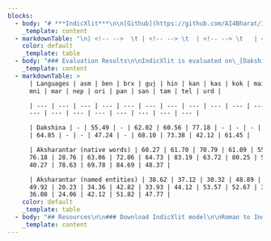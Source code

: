 ```yaml
---
blocks:
  - body: "# ***IndicXlit***\n\n[Github](https://github.com/AI4Bharat/IndicXlit/)\_|\_[Downloads](https://github.com/AI4Bharat/IndicXlit#download-indicxlit-model)\_|\_[Paper](https://arxiv.org/abs/2205.03018)\_|\_[Demo](https://xlit.ai4bharat.org/)\_|\_[Python Library](https://pypi.org/project/ai4bharat-transliteration)\n\n[***IndicXlit***](https://ai4bharat.org/indic-xlit \"\")\_is a transformer-based multilingual transliteration model (~11M) for roman to native script conversion that\_***supports 21 Indic languages***. It is trained on\_[***Aksharantar***](https://indicnlp.ai4bharat.org/aksharantar/)\_dataset which is the\_***largest publicly available parallel corpus containing 26 million word pairs spanning 20 Indic languages***\_at the time of writing (5 May 2022). It supports following 21 Indic languages:\n"
    _template: content
  - markdownTable: "\n| <!-- -->  \t | <!-- --> \t  | <!-- --> \t   | <!-- -->\t     | <!-- -->       | <!-- -->      |\n| -------------- | -------------- | -------------- | --------------- | -------------- | ------------- |\n| Assamese (asm) | Bengali (ben)  |  Bodo (brx)    | Gujarati (guj)  | Hindi (hin)    | Kannada (kan) |\n| Kashmiri (kas) | Konkani (gom)  | Maithili (mai) | Malayalam (mal) | Manipuri (mni) | Marathi (mar) | \n| Nepali (nep)   | Oriya (ori)    | Punjabi (pan)  |  Sanskrit (san) | Sindhi (snd)   | Sinhala (sin) |\n|  Tamil (tam)   |  Telugu (tel)  |   Urdu (urd)   | "
    color: default
    _template: table
  - body: "### Evaluation Results\n\nIndicXlit is evaluated on\_[Dakshina benchmark](https://github.com/google-research-datasets/dakshina)\_and\_[Aksharantar benchmark](https://ai4bharat.org/aksharantar/ \"\"). IndicXlit achieves state-of-theart results on the Dakshina testset and also provide baseline results on the new Aksharantar testset. The Top-1 results are summarized below. For more details, refer\_our [paper](https://arxiv.org/abs/2205.03018)\n"
    _template: content
  - markdownTable: >
      | Languages | asm | ben | brx | guj | hin | kan | kas | kok | mai | mal |
      mni | mar | nep | ori | pan | san | tam | tel | urd |

      | --- | --- | --- | --- | --- | --- | --- | --- | --- | --- | --- | --- |
      --- | --- | --- | --- | --- | --- | --- | --- |

      | Dakshina | - | 55.49 | - | 62.02 | 60.56 | 77.18 | - | - | - | 63.56 | -
      | 64.85 | - | - | 47.24 | - | 68.10 | 73.38 | 42.12 | 61.45 |

      | Aksharantar (native words) | 60.27 | 61.70 | 70.79 | 61.89 | 55.59 |
      76.18 | 28.76 | 63.06 | 72.06 | 64.73 | 83.19 | 63.72 | 80.25 | 58.90 |
      40.27 | 78.63 | 69.78 | 84.69 | 48.37 |

      | Aksharantar (named entities) | 38.62 | 37.12 | 30.32 | 48.89 | 58.87 |
      49.92 | 20.23 | 34.36 | 42.82 | 33.93 | 44.12 | 53.57 | 52.67 | 30.63 |
      36.08 | 24.06 | 42.12 | 51.82 | 47.77 |
    color: default
    _template: table
  - body: "## Resources\n\n### Download IndicXlit model\n\nRoman to Indic model\_[v1.0](https://storage.googleapis.com/indic-xlit-public/final\\_model/indicxlit-en-indic-v1.0.zip)\n\n### Accessing on ULCA\n\nYou can try out our model at\_[ULCA](https://bhashini.gov.in/ulca/model/explore-models)\_and filter for IndicXlit model.\n\n## Running Inference\n\n### Command line interface\n\nThe model is trained on words as inputs. hence, users need to split sentence into words before running the transliteratation model when using our command line interface.\n\nFollow the Colab notebook to setup the environment, download the trained\_*IndicXlit*\_model and transliterate your own text. GPU support is given in command line interface.\n\n[Colab notebook](https://colab.research.google.com/drive/1GFlqA7fpA2LLKJXtbtXSe-DqrAshuB-L?usp=sharing) for command line interface\n\n### Python Inference\n\n[Colab notebook](https://colab.research.google.com/assets/colab-badge.svg\\)]\\(https://colab.research.google.com/drive/1P78Tbr6zhe-5LeiKk525N3SGPKn2ofGg?usp=sharing) for Python interface\_\n\nThe python interface is useful in case you want to reuse the model for multiple translations and do not want to reinitialize the model each time. Moreover, re-ranking option is available in python interface, but not in command line interface.\n\n## Training model\n\n## Details of models and hyperparameters\n\n*   Architecture: IndicXlit uses 6 encoder and decoder layers, input embeddings of size 256 with 4 attention heads and feedforward dimension of 1024 with total number of parameters of 11M\n*   Loss: Cross entropy loss\n*   Optimizer: Adam\n*   Adam-betas: (0.9, 0.98)\n*   Peak-learning-rate: 0.001\n*   Learning-rate-scheduler: inverse-sqrt\n*   Temperature-sampling (T): 1.5\n*   Warmup-steps: 4000\n\nPlease refer to section 6 of our\_[paper](https://arxiv.org/abs/2205.03018)\_for more details on training setup.\n\n### Training procedure and code\n\nThe high level steps we follow for training are as follows:\n\nOrganize the train/test/valid data in corpus dir such that it has all the files containing parallel data for en-X lang pair in the following format\n\ntrain\\_x.en for training file of en-X lang pair which contains the space separated roman characters in each line\n\ntrain\\_x.x for training file of en-X lang pair which contains the space separated Indic characters in each line\n\n```\n# corpus/\r\n# ├── train_as.as\r\n# ├── train_en.en\r\n# ├── train_bn.bn\r\n# ├── train_en.en\r\n# ├── ....\r\n# ├── valid_as.as\r\n# ├── valid_en.en\r\n# ├── valid_bn.bn\r\n# ├── valid_en.en\r\n# ├── ....\r\n# ├── test_as.as\r\n# ├── test_en.en\r\n# ├── test_bn.bn\r\n# ├── test_en.en\r\n# └── ....\r\n\n```\n\nJoint the training files across all languages\n\n```\n# corpus/\r\n# ├── train_combine.cmb\r\n# └── train_combine.en\n```\n\nCreate the joint vocabulary using all the combined training data.\n\n```\nfairseq-preprocess \\\r\n   --trainpref corpus/train_combine  \\\r\n   --source-lang en --target-lang cmb \\\r\n   --workers 256 \\\r\n   --destdir corpus-bin\n```\n\nCreate the binarized data required for fairseq for each langauge separately using joint vocabulary\n\n```\nfor lang_abr in bn gu hi kn ml mr pa sd si ta te ur\r\ndo\r\n   fairseq-preprocess \\\r\n   --trainpref corpus/train_$lang_abr --validpref corpus/valid_$lang_abr --testpref corpus/test_$lang_abr \\\r\n   --srcdict corpus-bin/dict.en.txt \\\r\n   --tgtdict corpus-bin/dict.cmb.txt \\\r\n   --source-lang en --target-lang $lang_abr \\\r\n   --workers 32 \\\r\n   --destdir corpus-bin \r\ndone\n```\n\nAdd all languages codes to\_`lang_list.txt`\_file and save it in the same dir\n\nStart training with fairseq-train command. Please refer to\_[fairseq documentaion](https://fairseq.readthedocs.io/en/latest/command\\_line\\_tools.html)\_to know more about each of these options\n\n```\n# training script\r\nfairseq-train corpus-bin \\\r\n  --save-dir transformer \\\r\n  --arch transformer --layernorm-embedding \\\r\n  --task translation_multi_simple_epoch \\\r\n  --sampling-method \"temperature\" \\\r\n  --sampling-temperature 1.5 \\\r\n  --encoder-langtok \"tgt\" \\\r\n  --lang-dict lang_list.txt \\\r\n  --lang-pairs en-bn,en-gu,en-hi,en-kn,en-ml,en-mr,en-pa,en-sd,en-si,en-ta,en-te,en-ur  \\\r\n  --decoder-normalize-before --encoder-normalize-before \\\r\n  --activation-fn gelu --adam-betas \"(0.9, 0.98)\"  \\\r\n  --batch-size 1024 \\\r\n  --decoder-attention-heads 4 --decoder-embed-dim 256 --decoder-ffn-embed-dim 1024 --decoder-layers 6 \\\r\n  --dropout 0.5 \\\r\n  --encoder-attention-heads 4 --encoder-embed-dim 256 --encoder-ffn-embed-dim 1024 --encoder-layers 6 \\\r\n  --lr 0.001 --lr-scheduler inverse_sqrt \\\r\n  --max-epoch 51 \\\r\n  --optimizer adam  \\\r\n  --num-workers 32 \\\r\n  --warmup-init-lr 0 --warmup-updates 4000\n```\n\nThe above steps are further documented in our colab notebook\_\n\nPlease refer to section 6 of our\_[paper](https://arxiv.org/abs/2205.03018)\_for more details of our training hyperparameters.\n\n### WandB plots\n\n[IndicXlit en-indic model](https://wandb.ai/cs20s002/transliteration\\_model/runs/3gdvqx6e?workspace=user-cs20s002)\n\n### Evaluating trained model\n\nThe trained model will get saved in the transformer directory. It will have the following files:\n\n```\n# transformer/\r\n# └── checkpoint_best.pt\n```\n\nTo generate the outputs after training, use following generation script which will generate the predictions and save it in output dir.\n\n```\nfor lang_abr in as bn brx gom gu hi kn ks mai ml mni mr ne or pa sa sd si ta te ur\r\ndo\r\nsource_lang=en\r\ntarget_lang=$lang_abr\r\nfairseq-generate corpus-bin \\\r\n  --path transformer/checkpoint_best.pt \\\r\n  --task translation_multi_simple_epoch \\\r\n  --gen-subset test \\\r\n  --beam 4 \\\r\n  --nbest 4 \\\r\n  --source-lang $source_lang \\\r\n  --target-lang $target_lang \\\r\n  --batch-size 4096 \\\r\n  --encoder-langtok \"tgt\" \\\r\n  --lang-dict lang_list.txt \\\r\n  --num-workers 64 \\\r\n  --lang-pairs en-as,en-bn,en-brx,en-gom,en-gu,en-hi,en-kn,en-ks,en-mai,en-ml,en-mni,en-mr,en-ne,en-or,en-pa,en-sa,en-sd,en-si,en-ta,en-te,en-ur  > output/${source_lang}_${target_lang}.txt\r\ndone\n```\n\nTo test the models after training, use\_`generate_result_files.py`\_to convert the fairseq output file into xml files and\_`evaluate_result_with_rescore_option.py`\_to compute accuracies.\n\n`evaluate_result_with_rescore_option.py`\_can be downloaded using following link,\n\n```\nwget https://storage.googleapis.com/indic-xlit-public/final_model/evaluate_result_with_rescore_option.py\n```\n\nThe above evaluation steps and code for\_`generate_result_files.py`\_are further documented in the colab notebook\_\n\n### Detailed evaluation results\n\nRefer to\_[Evaluation Results](#evaluation-results \"\")\_for results of IndicXlit model on Dakshina and Aksharantar benchmarks. Please refer to section 7 of our\_[paper](https://arxiv.org/abs/2205.03018)\_for detailed discussion of the results\n\n## Finetuning the model on your input dataset\n\nThe high level steps for finetuning on your own dataset are:\n\nOrganize the train/test/valid data in corpus dir such that it has all the files containing parallel data for en-X lang pair in the following format\n\ntrain\\_x.en for training file of en-X lang pair which contains the space separated roman characters in each line\n\ntrain\\_x.x for training file of en-X lang pair which contains the space separated Indic characters in each line\n\n```\n# corpus/\r\n# ├── train_as.as\r\n# ├── train_en.en\r\n# ├── train_bn.bn\r\n# ├── train_en.en\r\n# ├── ....\r\n# ├── valid_as.as\r\n# ├── valid_en.en\r\n# ├── valid_bn.bn\r\n# ├── valid_en.en\r\n# ├── ....\r\n# ├── test_as.as\r\n# ├── test_en.en\r\n# ├── test_bn.bn\r\n# ├── test_en.en\r\n# └── ....\r\n\n```\n\nTo download and decompress the model file and joint vocabulary files use following commmand,\n\n```\n# download the IndicXlit models\r\nwget https://storage.googleapis.com/indic-xlit-public/final_model/indicxlit-en-indic-v1.0.zip\r\nunzip indicxlit-en-indic-v1.0.zip\n```\n\nbinarizing the files using the joint dictionaries\n\n```\nfor lang_abr in bn gu hi kn ml mr pa sd si ta te ur\r\ndo\r\n   fairseq-preprocess \\\r\n   --trainpref corpus/train_$lang_abr --validpref corpus/valid_$lang_abr --testpref corpus/test_$lang_abr \\\r\n   --srcdict corpus-bin/dict.en.txt \\\r\n   --tgtdict corpus-bin/dict.mlt.txt \\\r\n   --source-lang en --target-lang $lang_abr \\\r\n   --destdir corpus-bin \r\ndone\n```\n\nAdd all languages codes to\_`lang_list.txt`\_file and save it in the same dir\n\nPlease refer to fairseq documentaion to know more about each of these options ([https://fairseq.readthedocs.io/en/latest/command\\_line\\_tools.html](https://fairseq.readthedocs.io/en/latest/command\\_line\\_tools.html))\n\n```\n# We will use fairseq-train to finetune the model:\r\n# some notable args:\r\n# --lr                  -> learning rate. From our limited experiments, we find that lower learning rates like 3e-5 works best for finetuning.\r\n# --restore-file        -> reload the pretrained checkpoint and start training from here (change this path for indic-en. Currently its is set to en-indic)\r\n# --reset-*             -> reset and not use lr scheduler, dataloader, optimizer etc of the older checkpoint\r\n\r\nfairseq-train corpus-bin \\\r\n    --save-dir transformer \\\r\n    --arch transformer --layernorm-embedding \\\r\n    --task translation_multi_simple_epoch \\\r\n    --sampling-method \"temperature\" \\\r\n    --sampling-temperature 1.5 \\\r\n    --encoder-langtok \"tgt\" \\\r\n    --lang-dict lang_list.txt \\\r\n    --lang-pairs en-bn,en-gu,en-hi,en-kn,en-ml,en-mr,en-pa,en-sd,en-si,en-ta,en-te,en-ur \\\r\n    --decoder-normalize-before --encoder-normalize-before \\\r\n    --activation-fn gelu --adam-betas \"(0.9, 0.98)\"  \\\r\n    --batch-size 1024 \\\r\n    --decoder-attention-heads 4 --decoder-embed-dim 256 --decoder-ffn-embed-dim 1024 --decoder-layers 6 \\\r\n    --dropout 0.5 \\\r\n    --encoder-attention-heads 4 --encoder-embed-dim 256 --encoder-ffn-embed-dim 1024 --encoder-layers 6 \\\r\n    --lr 0.001 --lr-scheduler inverse_sqrt \\\r\n    --max-epoch 51 \\\r\n    --optimizer adam  \\\r\n    --num-workers 32 \\\r\n    --warmup-init-lr 0 --warmup-updates 4000 \\\r\n    --keep-last-epochs 5 \\\r\n    --patience 5 \\\r\n    --restore-file transformer/indicxlit.pt \\\r\n    --reset-lr-scheduler \\\r\n    --reset-meters \\\r\n    --reset-dataloader \\\r\n    --reset-optimizer\n```\n\nThe above steps (setup the environment, download the trained\_*IndicXlit*\_model and prepare your custom dataset for funetuning) are further documented in our colab notebook\_\n\n## Mining details\n\nFollowing links provides the detailed description of mining from various resources,\n\n*   Samanantar:\_[https://github.com/AI4Bharat/IndicXlit/tree/master/data\\_mining/transliteration\\_mining\\_samanantar](https://github.com/AI4Bharat/IndicXlit/tree/master/data\\_mining/transliteration\\_mining\\_samanantar)\n*   IndicCorp:\_[https://github.com/AI4Bharat/IndicXlit/tree/master/data\\_mining/IndicCorp/skeleton/en\\_dict\\_workplace](https://github.com/AI4Bharat/IndicXlit/tree/master/data\\_mining/IndicCorp/skeleton/en\\_dict\\_workplace)\n\n## Directory structure\n\n```\nIndicXlit\r\n├── Checker\r\n│\_\_ ├── README.md\r\n│\_\_ ├── Transliteration_Checker.java\r\n│\_\_ └── Transliteration_Checker.py\r\n├── Dataset_Format\r\n│\_\_ ├── Create_Aksharantar_JSONL.py\r\n│\_\_ └── README.md\r\n├── LICENSE\r\n├── README.md\r\n├── ULCA_Format\r\n│\_\_ ├── README.md\r\n│\_\_ └── ULCA_dataset.py\r\n├── ablation_study\r\n│\_\_ ├── data_filteration\r\n│\_\_ │\_\_ ├── data_filteration_with_benchmark_test_dakshina_test_valid\r\n│\_\_ │\_\_ └── data_filteration_with_dakshina_test_valid\r\n│\_\_ └── model\r\n│\_\_     ├── monolingual_model\r\n│\_\_     ├── multilingual_model_(same for_singlescript_model)\r\n│\_\_     ├── north_model\r\n│\_\_     ├── preprocessing_for_rescoring\r\n│\_\_     ├── south_model\r\n│\_\_     └── specific_to_E_because_(differ_across_dataset_E_has_specific_langs)\r\n├── app\r\n│\_\_ ├── Caddyfile\r\n│\_\_ ├── Hosting.md\r\n│\_\_ ├── MANIFEST.in\r\n│\_\_ ├── README.md\r\n│\_\_ ├── ai4bharat\r\n│\_\_ │\_\_ ├── __init__.py\r\n│\_\_ │\_\_ └── transliteration\r\n│\_\_ ├── api_expose.py\r\n│\_\_ ├── auto_certif_renew.py\r\n│\_\_ ├── dependencies.txt\r\n│\_\_ ├── setup.py\r\n│\_\_ └── start_server.py\r\n├── corpus_preprocessing\r\n│\_\_ ├── Analysis\r\n│\_\_ │\_\_ ├── GIT_analysis.py\r\n│\_\_ │\_\_ ├── README.md\r\n│\_\_ │\_\_ └── len_stats.py\r\n│\_\_ ├── Benchmark_data_from_JSONS(Karya)\r\n│\_\_ │\_\_ ├── Benchmark_Named_entities.py\r\n│\_\_ │\_\_ ├── Benchmark_Transliteration_data.py\r\n│\_\_ │\_\_ └── README.md\r\n│\_\_ ├── Collating_existing_dataset\r\n│\_\_ │\_\_ ├── collate_data.ipynb\r\n│\_\_ │\_\_ ├── dataset_info.csv\r\n│\_\_ │\_\_ └── stats_detail.txt\r\n│\_\_ ├── Create_Unique_list_from_datasets\r\n│\_\_ │\_\_ ├── IndicCorp\r\n│\_\_ │\_\_ ├── LDCIL\r\n│\_\_ │\_\_ ├── README.md\r\n│\_\_ │\_\_ └── Words_freq_probability_after_kenlm\r\n│\_\_ └── Pre_process_arabic_scripts\r\n│\_\_     ├── README.md\r\n│\_\_     └── clean_urdu.py\r\n├── data_mining\r\n│\_\_ ├── IndicCorp\r\n│\_\_ │\_\_ ├── preprocess_data\r\n│\_\_ │\_\_ └── skeleton\r\n│\_\_ ├── readme.md\r\n│\_\_ └── transliteration_mining_samanantar\r\n│\_\_     ├── align_data.sh\r\n│\_\_     ├── convert_csv.py\r\n│\_\_     ├── extract_translit_pairs.sh\r\n│\_\_     ├── install_tools.txt\r\n│\_\_     ├── model_run_steps.txt\r\n│\_\_     ├── preprocess_data.py\r\n│\_\_     ├── readme.md\r\n│\_\_     ├── samanantar_pairs_count.xlsx\r\n│\_\_     └── validation_script.py\r\n├── inference\r\n│\_\_ ├── cli\r\n│\_\_ │\_\_ ├── generate_result_files.py\r\n│\_\_ │\_\_ ├── interactive.sh\r\n│\_\_ │\_\_ ├── lang_list.txt\r\n│\_\_ │\_\_ └── transliterate_word.sh\r\n│\_\_ └── python\r\n│\_\_     ├── custom_interactive.py\r\n│\_\_     ├── lang_list.txt\r\n│\_\_     ├── test_api_inference.py\r\n│\_\_     └── xlit_translit.py\r\n├── model_training_scripts\r\n│\_\_ ├── README.md\r\n│\_\_ ├── binarizing\r\n│\_\_ │\_\_ └── preprocess_all_lang.sh\r\n│\_\_ ├── data_filtration\r\n│\_\_ │\_\_ ├── combining_data_acrooss_lang.py\r\n│\_\_ │\_\_ ├── refresh_data_train_all_test_valid.py\r\n│\_\_ │\_\_ └── refresh_test_valid_data.py\r\n│\_\_ ├── evaluate\r\n│\_\_ │\_\_ ├── evaluate_result_with_rescore_option.py\r\n│\_\_ │\_\_ ├── final_result.sh\r\n│\_\_ │\_\_ └── final_result_without_rescoring.sh\r\n│\_\_ ├── generation\r\n│\_\_ │\_\_ ├── generate.sh\r\n│\_\_ │\_\_ └── generate_result_files.py\r\n│\_\_ ├── skeleton\r\n│\_\_ │\_\_ ├── blank_file.txt\r\n│\_\_ │\_\_ ├── creating_dir_struct.sh\r\n│\_\_ │\_\_ ├── indiccorp\r\n│\_\_ │\_\_ ├── mined_data\r\n│\_\_ │\_\_ ├── multi_lang\r\n│\_\_ │\_\_ ├── preprocess_data\r\n│\_\_ │\_\_ └── working\r\n│\_\_ ├── training\r\n│\_\_ │\_\_ ├── lang_list.txt\r\n│\_\_ │\_\_ └── train.sh\r\n│\_\_ └── vocab_creation\r\n│\_\_     └── preprocess.sh\r\n└── sample_images\r\n    ├── main_page.png\r\n    ├── select_language.png\r\n    └── transliterate_sentence.png\r\n\n```\n\n## Citing\n\nIf you are using any of the resources, please cite the following article:\n\n```\n@article{Madhani2022AksharantarTB,\r\n  title={Aksharantar: Towards building open transliteration tools for the next billion users},\r\n  author={Yash Madhani and Sushane Parthan and Priyanka A. Bedekar and Ruchi Khapra and Vivek Seshadri and Anoop Kunchukuttan and Pratyush Kumar and Mitesh M. Khapra},\r\n  journal={ArXiv},\r\n  year={2022},\r\n  volume={abs/2205.03018}\r\n}\r\n\n```\n\nWe would like to hear from you if:\n\n*   You are using our resources. Please let us know how you are putting these resources to use.\n*   You have any feedback on these resources.\n\n### License\n\nThe IndicXlit code (and models) are released under the MIT License.\n\n### Contributors\n\n*   Yash Madhani\_([AI4Bharat](https://ai4bharat.org/),\_[IITM](https://www.iitm.ac.in/))\n*   Sushane Parthan\_([AI4Bharat](https://ai4bharat.org/),\_[IITM](https://www.iitm.ac.in/))\n*   Priyanka Bedakar\_([AI4Bharat](https://ai4bharat.org/),\_[IITM](https://www.iitm.ac.in/))\n*   Ruchi Khapra\_([AI4Bharat](https://ai4bharat.org/))\n*   Gokul NC\_([AI4Bharat](https://ai4bharat.org/))\n*   Anoop Kunchukuttan\_([AI4Bharat](https://ai4bharat.org/),\_[Microsoft](https://www.microsoft.com/en-in/))\n*   Pratyush Kumar\_([AI4Bharat](https://ai4bharat.org/),\_[Microsoft](https://www.microsoft.com/en-in/),\_[IITM](https://www.iitm.ac.in/))\n*   Mitesh M. Khapra\_([AI4Bharat](https://ai4bharat.org/),\_[IITM](https://www.iitm.ac.in/))\n\n### Contact\n\n*   Anoop Kunchukuttan ([anoop.kunchukuttan@gmail.com](mailto:anoop.kunchukuttan@gmail.com))\n*   Mitesh Khapra ([miteshk@cse.iitm.ac.in](mailto:miteshk@cse.iitm.ac.in))\n*   Pratyush Kumar ([pratyush@cse.iitm.ac.in](mailto:pratyush@cse.iitm.ac.in))\n\n## Acknowledgements\n\nWe would like to thank EkStep Foundation for their generous grant which helped in setting up the Centre for AI4Bharat at IIT Madras to support our students, research staff, data and computational requirements. We would like to thank The Ministry of Electronics and Information Technology (NLTM) for its grant to support the creation of datasets and models for Indian languages under its ambitions Bhashini project. We would also like to thank the Centre for Development of Advanced Computing, India (C-DAC) for providing access to the Param Siddhi supercomputer for training our models. Lastly, we would like to thank Microsoft for its grant to create datasets, tools and resources for Indian languages.\n"
    _template: content
---
```


